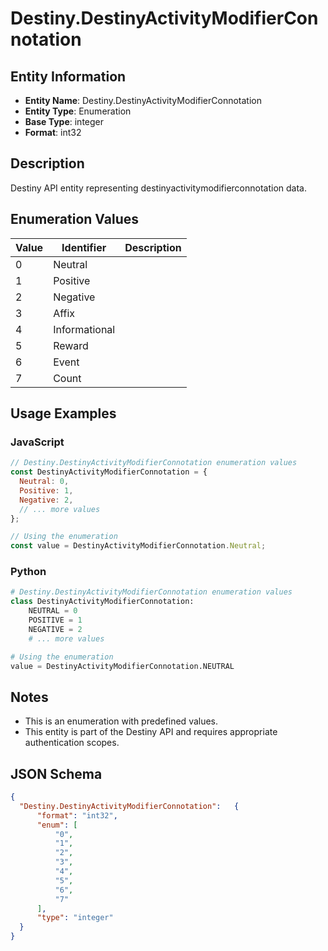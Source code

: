 # Destiny.DestinyActivityModifierConnotation

## Entity Information
- **Entity Name**: Destiny.DestinyActivityModifierConnotation
- **Entity Type**: Enumeration
- **Base Type**: integer
- **Format**: int32

## Description
Destiny API entity representing destinyactivitymodifierconnotation data.

## Enumeration Values

| Value | Identifier | Description |
|-------|------------|-------------|
| 0 | Neutral |  |
| 1 | Positive |  |
| 2 | Negative |  |
| 3 | Affix |  |
| 4 | Informational |  |
| 5 | Reward |  |
| 6 | Event |  |
| 7 | Count |  |

## Usage Examples

### JavaScript
```javascript
// Destiny.DestinyActivityModifierConnotation enumeration values
const DestinyActivityModifierConnotation = {
  Neutral: 0,
  Positive: 1,
  Negative: 2,
  // ... more values
};

// Using the enumeration
const value = DestinyActivityModifierConnotation.Neutral;
```

### Python
```python
# Destiny.DestinyActivityModifierConnotation enumeration values
class DestinyActivityModifierConnotation:
    NEUTRAL = 0
    POSITIVE = 1
    NEGATIVE = 2
    # ... more values

# Using the enumeration
value = DestinyActivityModifierConnotation.NEUTRAL
```

## Notes
- This is an enumeration with predefined values.
- This entity is part of the Destiny API and requires appropriate authentication scopes.

## JSON Schema
```json
{
  "Destiny.DestinyActivityModifierConnotation":   {
      "format": "int32",
      "enum": [
          "0",
          "1",
          "2",
          "3",
          "4",
          "5",
          "6",
          "7"
      ],
      "type": "integer"
  }
}
```
